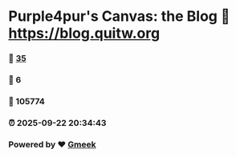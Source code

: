# Purple4pur's Canvas: the Blog :link: https://blog.quitw.org 
### :page_facing_up: [35](https://blog.quitw.org/tag.html) 
### :speech_balloon: 6 
### :hibiscus: 105774 
### :alarm_clock: 2025-09-22 20:34:43 
### Powered by :heart: [Gmeek](https://github.com/Meekdai/Gmeek)

